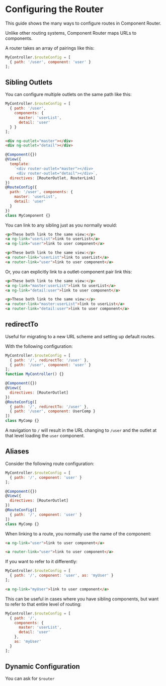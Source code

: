 # Configuring the Router

This guide shows the many ways to configure routes in Component Router.

Unlike other routing systems, Component Router maps URLs to components.

A router takes an array of pairings like this:

<!-- Angular 1 -->
```js
MyController.$routeConfig = [
  { path: '/user', component: 'user' }
];
```
<!-- End Angular 1 -->

## Sibling Outlets

You can configure multiple outlets on the same path like this:

<!-- Angular 1 -->
```js
MyController.$routeConfig = [
  { path: '/user',
    components: {
      master: 'userList',
      detail: 'user'
  } }
];
```

```html
<div ng-outlet="master"></div>
<div ng-outlet="detail"></div>
```
<!-- End Angular 1 -->


<!-- Angular 2 + TypeScript -->
```js
@Component({})
@View({
  template:
    `<div router-outlet="master"></div>
     <div router-outlet="detail"></div>`,
  directives: [RouterOutlet, RouterLink]
})
@RouteConfig({
  path: '/user', components: {
    master: 'userList',
    detail: 'user'
  }
})
class MyComponent {}
```
<!-- End Angular 2 + TypeScript -->

You can link to any sibling just as you normally would:

<!-- Angular 1 -->
```html
<p>These both link to the same view:</p>
<a ng-link="userList">link to userList</a>
<a ng-link="user">link to user component</a>
```
<!-- End Angular 1 -->
<!-- Angular 2 -->
```html
<p>These both link to the same view:</p>
<a router-link="userList">link to userList</a>
<a router-link="user">link to user component</a>
```
<!-- End Angular 2 -->


Or, you can explicitly link to a outlet-component pair link this:

<!-- Angular 1 -->
```html
<p>These both link to the same view:</p>
<a ng-link="master:userList">link to userList</a>
<a ng-link="detail:user">link to user component</a>
```
<!-- End Angular 1 -->
<!-- Angular 2 -->
```html
<p>These both link to the same view:</p>
<a router-link="master:userList">link to userList</a>
<a router-link="detail:user">link to user component</a>
```
<!-- End Angular 2 -->

## redirectTo

Useful for migrating to a new URL scheme and setting up default routes.

With the following configuration:

<!-- Angular 1 -->
```js
MyController.$routeConfig = [
  { path: '/', redirectTo: '/user' },
  { path: '/user', component: 'user' }
];
function MyController() {}
```
<!-- End Angular 1 -->
<!-- Angular 2 -->
```js
@Component({})
@View({
  directives: [RouterOutlet]
})
@RouteConfig([
  { path: '/', redirectTo: '/user' },
  { path: '/user', component: UserComp }
])
class MyComp {}
```
<!-- End Angular 2 -->


A navigation to `/` will result in the URL changing to `/user` and the outlet at that level loading the `user` component.

## Aliases

Consider the following route configuration:

<!-- Angular 1 -->
```js
MyController.$routeConfig = [
  { path: '/', component: 'user' }
];
```
<!-- End Angular 1 -->
<!-- Angular 2 -->
```js
@Component({})
@View({
  directives: [RouterOutlet]
})
@RouteConfig([
  { path: '/', component: 'user' }
])
class MyComp {}
```
<!-- End Angular 2 -->

When linking to a route, you normally use the name of the component:

<!-- Angular 1 -->
```html
<a ng-link="user">link to user component</a>
```
<!-- End Angular 1 -->
<!-- Angular 2 -->
```html
<a router-link="user">link to user component</a>
```
<!-- End Angular 2 -->

If you want to refer to it differently:

<!-- Angular 1 -->
```js
MyController.$routeConfig = [
  { path: '/', component: 'user', as: 'myUser' }
];
```

```html
<a ng-link="myUser">link to user component</a>
```
<!-- End Angular 1 -->
<!-- Angular 2 -->

<!-- End Angular 2 -->

This can be useful in cases where you have sibling components, but want to refer to that entire level of routing:

```js
MyController.$routeConfig = [
  { path: '/',
    components: {
      master: 'userList',
      detail: 'user'
    },
    as: 'myUser'
  }
];
```

## Dynamic Configuration

You can ask for `$router`
